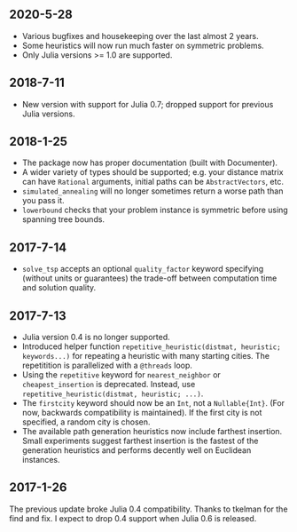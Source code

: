 ## 2020-5-28 ##
- Various bugfixes and housekeeping over the last almost 2 years.
- Some heuristics will now run much faster on symmetric problems.
- Only Julia versions >= 1.0 are supported.

## 2018-7-11 ##
- New version with support for Julia 0.7; dropped support for previous Julia versions.

## 2018-1-25 ##
- The package now has proper documentation (built with Documenter).
- A wider variety of types should be supported; e.g. your distance matrix can have `Rational` arguments, initial paths can be `AbstractVectors`, etc.
- `simulated_annealing` will no longer sometimes return a worse path than you pass it.
- `lowerbound` checks that your problem instance is symmetric before using spanning tree bounds.

## 2017-7-14 ##
- `solve_tsp` accepts an optional `quality_factor` keyword specifying (without units or guarantees) the trade-off between computation time and solution quality.

## 2017-7-13 ##
- Julia version 0.4 is no longer supported.
- Introduced helper function `repetitive_heuristic(distmat, heuristic; keywords...)` for repeating a heuristic with many starting cities. The repetitition is parallelized with a `@threads` loop.
- Using the `repetitive` keyword for `nearest_neighbor` or `cheapest_insertion` is deprecated. Instead, use `repetitive_heuristic(distmat, heuristic; ...)`. 
- The `firstcity` keyword should now be an `Int`, not a `Nullable{Int}`. (For now, backwards compatibility is maintained). If the first city is not specified, a random city is chosen.
- The available path generation heuristics now include farthest insertion. Small experiments suggest farthest insertion is the fastest of the generation heuristics and performs decently well on Euclidean instances.

## 2017-1-26 ##

The previous update broke Julia 0.4 compatibility. Thanks to tkelman for the find and fix. I expect to drop 0.4 support when Julia 0.6 is released.

